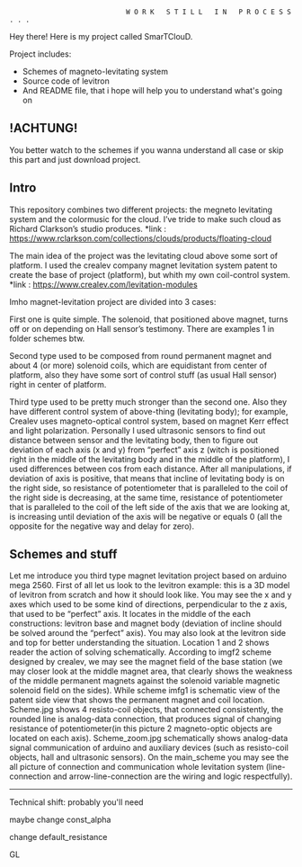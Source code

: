                                  W O R K   S T I L L   I N   P R O C E S S . . .

Hey there! Here is my project called SmarTClouD. 

Project includes:
  - Schemes of magneto-levitating system
  - Source code of levitron
  - And README file, that i hope will help you to understand what's going on
  
 ## !ACHTUNG!
  You better watch to the schemes if you wanna understand all case or skip this part and just download project. 
  
  ## Intro
  
This repository combines two different projects: the megneto levitating system and the colormusic for the cloud. 
I’ve tride to make such cloud as Richard Clarkson’s studio produces. 
 *link : https://www.rclarkson.com/collections/clouds/products/floating-cloud

The main idea of the project was the levitating cloud above some sort of platform.
I used the crealev company magnet levitation system patent to create the base of project (platform), but whith my own coil-control system. 
 *link : https://www.crealev.com/levitation-modules
 
  
Imho magnet-levitation project are divided into 3 cases:

First one is quite simple. The solenoid, that positioned above magnet, turns off or on depending on Hall sensor’s testimony. There are examples 1 in folder schemes btw.

Second type used to be composed from round permanent magnet and about 4 (or more) solenoid coils, which are equidistant from center of platform, also they have some sort of control stuff (as usual Hall sensor) right in center of platform.

Third type used to be pretty much stronger than the second one. Also they have different control system of above-thing (levitating body); for example, Crealev uses magneto-optical control system, based on magnet Kerr effect and light polarization. Personally I used ultrasonic sensors to find out distance between sensor and the levitating body, then to figure out deviation of each axis (x and y) from “perfect” axis z (witch is positioned right in the middle of the levitating body and in the middle of the platform), I used differences between cos from each distance. After all manipulations, if deviation of axis is positive, that means that incline of levitating body is on the right side, so resistance of potentiometer that is paralleled to the coil of the right side is decreasing, at the same time, resistance of potentiometer that is paralleled to the coil of the left side of the axis that we are looking at, is increasing until deviation of the axis will be negative or equals 0 (all the opposite for the negative way and delay for zero).

## Schemes and stuff
Let me introduce you third type magnet levitation project based on arduino mega 2560. First of all let us look to the levitron example: this is a 3D model of levitron from scratch and how it should look like. You may see the x and y axes which used to be some kind of directions, perpendicular to the z axis, that used to be “perfect” axis. It locates in the middle of the each constructions: levitron base and magnet body (deviation of incline should be solved around the “perfect” axis). You may also look at the levitron side and top for better understanding the situation. Location 1 and 2 shows reader the action of solving schematically. According to imgf2 scheme designed by crealev, we may see the magnet field of the base station (we may closer look at the middle magnet area, that clearly shows the weakness of the middle permanent magnets against the solenoid variable magnetic solenoid field on the sides). While scheme imfg1 is schematic view of the patent side view that shows the permanent magnet and coil location. Scheme.jpg shows 4 resisto-coil objects, that connected consistently, the rounded line is analog-data connection, that produces signal of changing resistance of potentiometer(in this picture 2 magneto-optic objects are located on each axis). Scheme_zoom.jpg schematically shows analog-data signal communication of arduino and auxiliary devices (such as resisto-coil objects, hall and ultrasonic sensors). On the main_scheme you may see the all picture of connection and communication whole levitation system (line-connection and arrow-line-connection are the wiring and logic respectfully). 

 

  - - - - - - - - - - - - - - - - - - - - - - - - - - - - - - - - - - - - - - - - - - - - - -

Technical shift: probably you'll need 

maybe change const_alpha 

change default_resistance


GL
